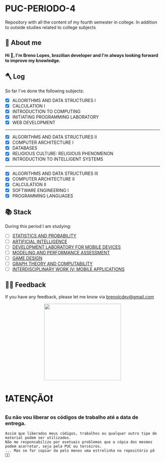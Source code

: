# PUC-PERIODO-4
 Repository with all the content of my fourth semester in college. In addition to outside studies related to college subjects
 
## 🚀 About me
#### Hi 👋, I'm Breno Lopes, brazilian developer and I'm always looking forward to improve my knowledge.

##  🪓 Log
So far I've done the following subjects:

- [x] ALGORITHMS AND DATA STRUCTURES I
- [x] CALCULATION I
- [X] INTRODUCTION TO COMPUTING
- [X] INITIATING PROGRAMMING LABORATORY
- [X] WEB DEVELOPMENT
---
- [X] ALGORITHMS AND DATA STRUCTURES II
- [X] COMPUTER ARCHITECTURE I
- [X] DATABASES
- [X] RELIGIOUS CULTURE: RELIGIOUS PHENOMENON
- [X] INTRODUCTION TO INTELLIGENT SYSTEMS
---
- [X] ALGORITHMS AND DATA STRUCTURES III
- [X] COMPUTER ARCHITECTURE II
- [x] CALCULATION II
- [X] SOFTWARE ENGINEERING I
- [X] PROGRAMMING LANGUAGES

## 📚 Stack
During this period I am studying:
- [ ] [STATISTICS AND PROBABILITY](https://github.com/zTrolly/PUC-PERIODO-4/tree/main/STATISTICS%20AND%20PROBABILITY)
- [ ] [ARTIFICIAL INTELLIGENCE](https://github.com/zTrolly/PUC-PERIODO-4/tree/main/ARTIFICIAL%20INTELLIGENCE)
- [ ] [DEVELOPMENT LABORATORY FOR MOBILE DEVICES](https://github.com/zTrolly/PUC-PERIODO-4/tree/main/DEVELOPMENT%20LABORATORY%20FOR%20MOBILE%20DEVICES)
- [ ] [MODELING AND PERFORMANCE ASSESSMENT](https://github.com/zTrolly/PUC-PERIODO-4/tree/main/MODELING%20AND%20PERFORMANCE%20ASSESSMENT)
- [ ] [GAME DESIGN](https://github.com/zTrolly/PUC-PERIODO-4/tree/main/GAME%20DESIGN)
- [ ] [GRAPH THEORY AND COMPUTABILITY](https://github.com/zTrolly/PUC-PERIODO-4/tree/main/GRAPH%20THEORY%20AND%20COMPUTABILITY)
- [ ] [INTERDISCIPLINARY WORK IV: MOBILE APPLICATIONS](https://github.com/zTrolly/PUC-PERIODO-4/tree/main/INTERDISCIPLINARY%20WORK%20IV:%20MOBILE%20APPLICATIONS)

## 👍🏾 Feedback

If you have any feedback, please let me know via brenolcdev@gmail.com

<p align="center">
  <img src="https://user-images.githubusercontent.com/61760048/164353961-e9206f96-b909-4424-8640-8fa24eb52679.png" width="250"/>
</p>

# ❗️ATENÇÃO❗️
### Eu não vou liberar os códigos de trabalho até a data de entrega.
```
Assim que liberados meus códigos, trabalhos ou qualquer outro tipo de material podem ser utilizados. 
Não me responsabilizo por evetuais problemas que a cópia dos mesmos podem acarretar, seja pela PUC ou terceiros.
... Mas se for copiar da pelo menos uma estrelinha no repositório pô 👍🏾

```

